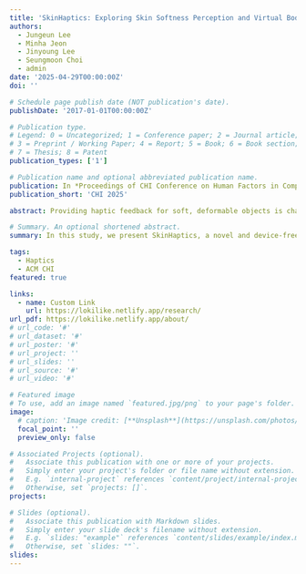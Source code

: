 ```yaml
---
title: 'SkinHaptics: Exploring Skin Softness Perception and Virtual Body Embodiment Techniques to Enhance Self-Haptic Interactions'
authors:
  - Jungeun Lee
  - Minha Jeon
  - Jinyoung Lee
  - Seungmoon Choi
  - admin
date: '2025-04-29T00:00:00Z'
doi: ''

# Schedule page publish date (NOT publication's date).
publishDate: '2017-01-01T00:00:00Z'

# Publication type.
# Legend: 0 = Uncategorized; 1 = Conference paper; 2 = Journal article;
# 3 = Preprint / Working Paper; 4 = Report; 5 = Book; 6 = Book section;
# 7 = Thesis; 8 = Patent
publication_types: ['1']

# Publication name and optional abbreviated publication name.
publication: In *Proceedings of CHI Conference on Human Factors in Computing Systems*
publication_short: 'CHI 2025'

abstract: Providing haptic feedback for soft, deformable objects is challenging, requiring complex mechanical hardware combined with modeling and rendering software. As an alternative, we advance the concept of self-haptics, where the user's own body delivers physical feedback, to convey dynamically varying softness in VR. Skin can exhibit different levels of contact softness by altering the biomechanical state of the body. We propose SkinHaptics, a device-free approach that changes the states of musculoskeletal structures and virtual hand-object representations. In this study, we conduct three experiments to demonstrate SkinHaptics. Using the same scale, we measure skin softness across various hand poses and contact points and evaluate the just noticeable difference in skin softness. We investigate the effect of hand-object representations on self-haptic interactions. Our findings indicate that the visual representations have a significant influence on the embodiment of a self-haptic hand, and the degree of the hand embodiment strongly affects the haptic experience.

# Summary. An optional shortened abstract.
summary: In this study, we present SkinHaptics, a novel and device-free haptic methodology to facilitate self-haptic interactions through empirical evidence.

tags:
  - Haptics
  - ACM CHI
featured: true

links:
  - name: Custom Link
    url: https://lokilike.netlify.app/research/
url_pdf: https://lokilike.netlify.app/about/
# url_code: '#'
# url_dataset: '#'
# url_poster: '#'
# url_project: ''
# url_slides: ''
# url_source: '#'
# url_video: '#'

# Featured image
# To use, add an image named `featured.jpg/png` to your page's folder.
image:
  # caption: 'Image credit: [**Unsplash**](https://unsplash.com/photos/pLCdAaMFLTE)'
  focal_point: ''
  preview_only: false

# Associated Projects (optional).
#   Associate this publication with one or more of your projects.
#   Simply enter your project's folder or file name without extension.
#   E.g. `internal-project` references `content/project/internal-project/index.md`.
#   Otherwise, set `projects: []`.
projects:

# Slides (optional).
#   Associate this publication with Markdown slides.
#   Simply enter your slide deck's filename without extension.
#   E.g. `slides: "example"` references `content/slides/example/index.md`.
#   Otherwise, set `slides: ""`.
slides:
---
```


<!-- {{% callout note %}}
Click the _Cite_ button above to demo the feature to enable visitors to import publication metadata into their reference management software.
{{% /callout %}} -->

<!-- Supplementary notes can be added here, including [code and math](https://wowchemy.com/docs/content/writing-markdown-latex/). -->

